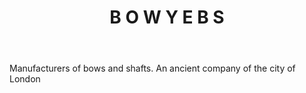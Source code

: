 ---
title: B O W Y E B S
letter: B
permalink: "/definitions/bld-b-o-w-y-e-b-s.html"
body: Manufacturers of bows and shafts. An ancient company of the city of London
published_at: '2018-07-07'
source: Black's Law Dictionary 2nd Ed (1910)
layout: post
---